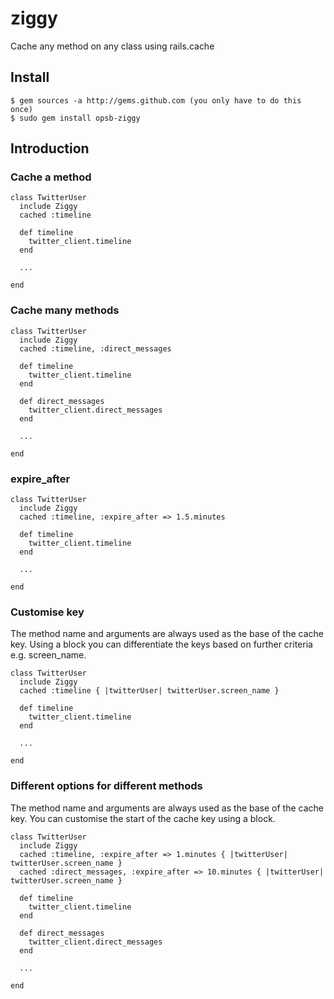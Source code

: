 ziggy
=====

Cache any method on any class using rails.cache

Install
-------

    $ gem sources -a http://gems.github.com (you only have to do this once)
    $ sudo gem install opsb-ziggy

Introduction
------------

### Cache a method

	class TwitterUser
	  include Ziggy
	  cached :timeline

	  def timeline
		twitter_client.timeline
	  end

	  ...

	end

### Cache many methods

	class TwitterUser
	  include Ziggy
	  cached :timeline, :direct_messages

	  def timeline
		twitter_client.timeline
	  end

	  def direct_messages
	    twitter_client.direct_messages
	  end

	  ...

	end

### expire_after

	class TwitterUser
	  include Ziggy
	  cached :timeline, :expire_after => 1.5.minutes

	  def timeline
		twitter_client.timeline
	  end

	  ...

	end

### Customise key

The method name and arguments are always used as the base of the cache key. Using a block you can differentiate the keys based on further criteria e.g. screen_name.

    class TwitterUser
      include Ziggy
      cached :timeline { |twitterUser| twitterUser.screen_name }

	  def timeline
		twitter_client.timeline
	  end

	  ...

	end

### Different options for different methods

The method name and arguments are always used as the base of the cache key. You can customise the start of the cache key using a block.

	class TwitterUser
	  include Ziggy
	  cached :timeline, :expire_after => 1.minutes { |twitterUser| twitterUser.screen_name }
	  cached :direct_messages, :expire_after => 10.minutes { |twitterUser| twitterUser.screen_name }

	  def timeline
		twitter_client.timeline
	  end

	  def direct_messages
	    twitter_client.direct_messages
	  end

	  ...

	end
